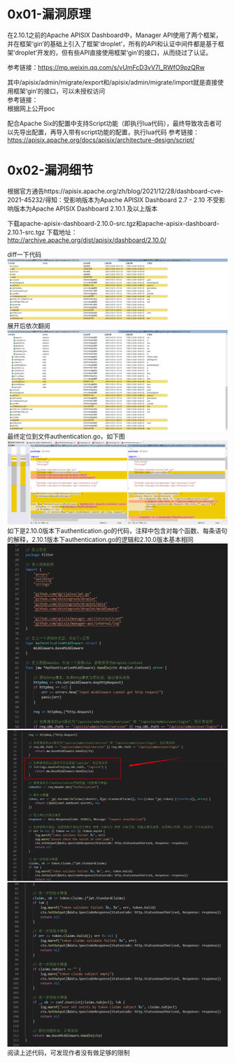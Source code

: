# 0x01-漏洞原理
在2.10.1之前的Apache APISIX Dashboard中，Manager API使用了两个框架，并在框架‘gin’的基础上引入了框架‘droplet’，所有的API和认证中间件都是基于框架‘droplet’开发的，但有些API直接使用框架‘gin’的接口，从而绕过了认证。

参考链接：https://mp.weixin.qq.com/s/vUmFcD3vV7l_RWfO9pzQRw

其中/apisix/admin/migrate/export和/apisix/admin/migrate/import就是直接使用框架‘gin’的接口，可以未授权访问  
参考链接：  
根据网上公开poc  

配合Apache Six的配置中支持Script功能（即执行lua代码），最终导致攻击者可以先导出配置，再导入带有script功能的配置，执行lua代码
参考链接：
https://apisix.apache.org/docs/apisix/architecture-design/script/
# 0x02-漏洞细节
根据官方通告https://apisix.apache.org/zh/blog/2021/12/28/dashboard-cve-2021-45232/得知：受影响版本为Apache APISIX Dashboard 2.7 - 2.10
不受影响版本为Apache APISIX Dashboard 2.10.1 及以上版本

下载apache-apisix-dashboard-2.10.0-src.tgz和apache-apisix-dashboard-2.10.1-src.tgz
下载地址：http://archive.apache.org/dist/apisix/dashboard/2.10.0/

diff一下代码
![image](./pic/01.png)  
展开后依次翻阅
![image](./pic/02.png)  
最终定位到文件authentication.go，如下图
![image](./pic/03.png)  
如下是2.10.0版本下authentication.go的代码，注释中包含对每个函数、每条语句的解释，2.10.1版本下authentication.go的逻辑和2.10.0版本基本相同
![image](./pic/04.png)  
![image](./pic/05.png)  
![image](./pic/06.png)  
阅读上述代码，可发现作者没有做足够的限制
